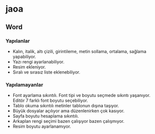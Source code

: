 # jaoa

## Word 

### Yapılanlar
* Kalın, italik, altı çizili, girintileme, metin sollama, ortalama, sağlama yapabiliyor.
* Yazı rengi ayarlanabiliyor.
* Resim ekleniyor.
* Sıralı ve sırasız liste eklenebiliyor.

### Yapılamayanlar
* Font ayarlama sıkıntılı. Font tipi ve boyutu seçmede sıkıntı yaşanıyor. Editör 7 farklı font boyutu
seçebiliyor.
* Tablo okuma sıkıntılı metinler tablonun dışına taşıyor.
* Büyük dosyalar açılıyor ama düzenlenirken çok kasıyor.
* Sayfa boyutu hesaplama sıkıntılı.
* Arkaplan rengi seçimi bazen çalışıyor bazen çalışmıyor.
* Resim boyutu ayarlanamıyor.

